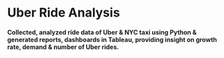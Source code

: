 # Uber Ride Analysis

#### Collected, analyzed ride data of Uber & NYC taxi using Python & generated reports, dashboards in Tableau, providing insight on growth rate, demand & number of Uber rides.
